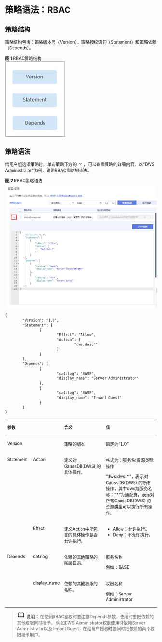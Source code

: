 # 策略语法：RBAC<a name="ZH-CN_TOPIC_0000001098816680"></a>

## 策略结构<a name="section16899132910417"></a>

策略结构包括：策略版本号（Version）、策略授权语句（Statement）和策略依赖（Depends）。

**图 1**  RBAC策略结构<a name="fig86683014414"></a>  
![](figures/RBAC策略结构.jpg "RBAC策略结构")

## 策略语法<a name="section1590162924117"></a>

给用户组选择策略时，单击策略下方的![](figures/icon_dws_expand_iam.png)，可以查看策略的详细内容，以“DWS Administrator”为例，说明RBAC策略的语法。

**图 2**  RBAC策略语法<a name="fig13383143711518"></a>  
![](figures/RBAC策略语法.png "RBAC策略语法")

```
{
        "Version": "1.0",
        "Statement": [
                {
                        "Effect": "Allow",
                        "Action": [
                                "dws:dws:*"
                        ]
                }
        ],
        "Depends": [
                {
                        "catalog": "BASE",
                        "display_name": "Server Administrator"
                },
                {
                        "catalog": "BASE",
                        "display_name": "Tenant Guest"
                }
        ]
}
```

<a name="table3903162974115"></a>
<table><thead align="left"><tr id="row566730134116"><th class="cellrowborder" colspan="2" valign="top" id="mcps1.1.5.1.1"><p id="p166713044114"><a name="p166713044114"></a><a name="p166713044114"></a>参数</p>
</th>
<th class="cellrowborder" valign="top" id="mcps1.1.5.1.2"><p id="p967133084118"><a name="p967133084118"></a><a name="p967133084118"></a>含义</p>
</th>
<th class="cellrowborder" valign="top" id="mcps1.1.5.1.3"><p id="p1167230174111"><a name="p1167230174111"></a><a name="p1167230174111"></a>值</p>
</th>
</tr>
</thead>
<tbody><tr id="row7674301419"><td class="cellrowborder" colspan="2" valign="top" headers="mcps1.1.5.1.1 "><p id="p166711303412"><a name="p166711303412"></a><a name="p166711303412"></a>Version</p>
</td>
<td class="cellrowborder" valign="top" headers="mcps1.1.5.1.2 "><p id="p467430154112"><a name="p467430154112"></a><a name="p467430154112"></a>策略的版本</p>
</td>
<td class="cellrowborder" valign="top" headers="mcps1.1.5.1.3 "><p id="p96713016412"><a name="p96713016412"></a><a name="p96713016412"></a>固定为“1.0”</p>
</td>
</tr>
<tr id="row11671330204110"><td class="cellrowborder" rowspan="2" valign="top" width="17.17171717171717%" headers="mcps1.1.5.1.1 "><p id="p76763034113"><a name="p76763034113"></a><a name="p76763034113"></a>Statement</p>
</td>
<td class="cellrowborder" valign="top" width="17.17171717171717%" headers="mcps1.1.5.1.1 "><p id="p10671730184110"><a name="p10671730184110"></a><a name="p10671730184110"></a>Action</p>
</td>
<td class="cellrowborder" valign="top" width="28.28282828282828%" headers="mcps1.1.5.1.2 "><p id="p166818306418"><a name="p166818306418"></a><a name="p166818306418"></a>定义对GaussDB(DWS) 的具体操作。</p>
</td>
<td class="cellrowborder" valign="top" width="37.37373737373737%" headers="mcps1.1.5.1.3 "><p id="p26833014419"><a name="p26833014419"></a><a name="p26833014419"></a>格式为：服务名:资源类型:操作</p>
<p id="p146833094114"><a name="p146833094114"></a><a name="p146833094114"></a>"dws:dws:*"，表示对GaussDB(DWS) 的所有操作，其中dws为服务名称；“*”为通配符，表示对所有GaussDB(DWS) 的资源类型可以执行所有操作。</p>
</td>
</tr>
<tr id="row868173017418"><td class="cellrowborder" valign="top" headers="mcps1.1.5.1.1 "><p id="p76873044115"><a name="p76873044115"></a><a name="p76873044115"></a>Effect</p>
</td>
<td class="cellrowborder" valign="top" headers="mcps1.1.5.1.1 "><p id="p16681830134113"><a name="p16681830134113"></a><a name="p16681830134113"></a>定义Action中所包含的具体操作是否允许执行。</p>
</td>
<td class="cellrowborder" valign="top" headers="mcps1.1.5.1.2 "><a name="ul468830144114"></a><a name="ul468830144114"></a><ul id="ul468830144114"><li>Allow：允许执行。</li><li>Deny：不允许执行。</li></ul>
</td>
</tr>
<tr id="row1681030114110"><td class="cellrowborder" rowspan="2" valign="top" width="17.17171717171717%" headers="mcps1.1.5.1.1 "><p id="p36813024112"><a name="p36813024112"></a><a name="p36813024112"></a>Depends</p>
</td>
<td class="cellrowborder" valign="top" width="17.17171717171717%" headers="mcps1.1.5.1.1 "><p id="p568103017417"><a name="p568103017417"></a><a name="p568103017417"></a>catalog</p>
</td>
<td class="cellrowborder" valign="top" width="28.28282828282828%" headers="mcps1.1.5.1.2 "><p id="p166883020415"><a name="p166883020415"></a><a name="p166883020415"></a>依赖的其他策略的所属目录。</p>
</td>
<td class="cellrowborder" valign="top" width="37.37373737373737%" headers="mcps1.1.5.1.3 "><p id="p66993044118"><a name="p66993044118"></a><a name="p66993044118"></a>服务名称</p>
<p id="p136913074119"><a name="p136913074119"></a><a name="p136913074119"></a>例如：BASE</p>
</td>
</tr>
<tr id="row1969123084116"><td class="cellrowborder" valign="top" headers="mcps1.1.5.1.1 "><p id="p1669130104118"><a name="p1669130104118"></a><a name="p1669130104118"></a>display_name</p>
</td>
<td class="cellrowborder" valign="top" headers="mcps1.1.5.1.1 "><p id="p1691430134118"><a name="p1691430134118"></a><a name="p1691430134118"></a>依赖的其他权限的名称。</p>
</td>
<td class="cellrowborder" valign="top" headers="mcps1.1.5.1.2 "><p id="p569203014118"><a name="p569203014118"></a><a name="p569203014118"></a>权限名称</p>
<p id="p121171413417"><a name="p121171413417"></a><a name="p121171413417"></a>例如：Server Administrator</p>
</td>
</tr>
</tbody>
</table>

>![](public_sys-resources/icon-note.gif) **说明：** 
>在使用RBAC鉴权时要注意Depends参数，使用时要把依赖的其他权限同时授予。
>例如DWS Administrator权限使用时依赖Server Administrator以及Tenant Guest，在给用户授权时要同时把依赖的两个权限授予用户。

